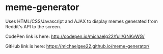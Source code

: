 # meme-generator
Uses HTML/CSS/Javascript and AJAX to display memes generated from Reddit's API to the screen.

CodePen link is here: http://codepen.io/michaelg22/full/GNKvWG/

GitHub link is here: https://michaelgee22.github.io/meme-generator/
